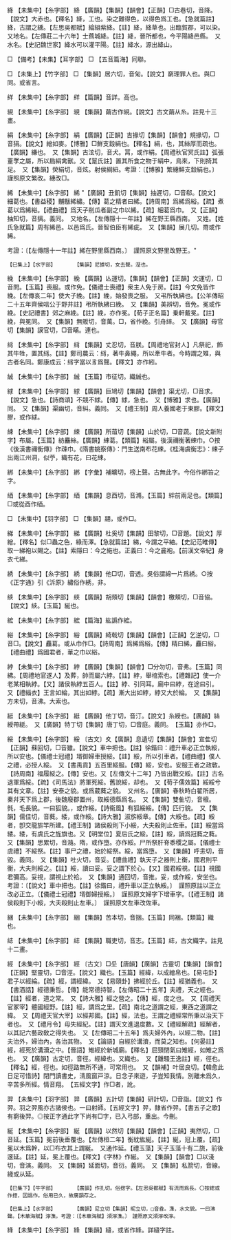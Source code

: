 <!-- { "loadSidebar": true } -->
絳	【未集中】【糸字部】	絳	【廣韻】【集韻】【韻會】【正韻】□古巷切，音降。【說文】大赤也。【釋名】絳，工也。染之難得色，以得色爲工也。【急就篇註】絳，古謂之纁。【左思吳都賦】綸組紫絳。【註】絳，絳草也。出臨賀郡，可以染。　又地名。【左傳莊二十六年】士蔿城絳。【註】絳，晉所都也，今平陽絳邑縣。　又水名。【史記魏世家】絳水可以灌平陽。【註】絳水，源出絳山。

□	【備考】【未集】【耳字部】	□	【五音篇海】同聯。

□	【未集上】【竹字部】	□	【集韻】居六切，音匊。【說文】窮理罪人也。與□同。或省言。

絴	【未集中】【糸字部】	絴	【篇韻】音詳。高也。

絸	【未集中】【糸字部】	絸	【集韻】繭古作絸。【說文】古文繭从糸。註見十三畫。

絹	【未集中】【糸字部】	絹	【廣韻】【正韻】吉掾切【集韻】【韻會】規掾切，□音狷。【說文】繒如麥。【博雅】□鮮支縠絹也。【釋名】絹，也，其絲厚而疏也。【廣韻】縑也。　又【集韻】古泫切，音犬。罥，或作絹。【周禮秋官冥氏註】弧張罿罦之屬，所以扃絹禽獸。又【翨氏註】置其所食之物于絹中，鳥來，下則掎其足。　又【集韻】熒絹切，音炫。射侯綱紐。考證：〔【博雅】繁繐鮮支縠絹也。〕　謹照原文繁改。繐改□。 

絺	【未集中】【糸字部】	絺	"【廣韻】丑飢切【集韻】抽遲切，□音郗。【說文】細葛也。【書益稷】黼黻絺繡。【傳】葛之精者曰絺。【詩周南】爲絺爲綌。【疏】煮葛以爲絺綌。【禮曲禮】爲天子削瓜者副之巾以絺。【疏】細葛爲巾。　又【正韻】抽知切，音摛。義同。　又地名。【左傳隱十一年註】絺在野王縣西南。　又姓。【姓氏急就篇】周有絺邑。以邑爲氏。晉智伯臣有絺疵。　又【集韻】展几切。黹或作絺。

考證：〔【左傳隱十一年註】絺在野里縣西南。〕　謹照原文野里改野王。"

	【巳集上】【水字部】		【集韻】尼據切，女去聲。溼也。

絻	【未集中】【糸字部】	絻	【廣韻】亾運切。【集韻】【韻會】【正韻】文運切，□音問。【玉篇】喪服。或作免。【儀禮士喪禮】衆主人免于房。【註】今文免皆作絻。【左傳哀二年】使大子絻。【註】絻，始發喪之服。　又弔所執紼也。【公羊傳昭二十五年齊侯唁公于野井註】弔所執紼曰絻。　又【集韻】美辨切，音免。冕或作絻。【史記禮書】郊之麻絻。【註】絻，亦作冕。【荀子正名篇】乗軒戴冕。【註】絻，與冕同。　又【集韻】無販切，音萬。□，省作絻。引舟繂。　又【廣韻】母官切【集韻】謨官切，□音瞞。連也。

絼	【未集中】【糸字部】	絼	【集韻】丈忍切，音朕。【周禮地官封人】凡祭祀，飾其牛牲，置其絼。【註】鄭司農云：絼，著牛鼻繩，所以牽牛者。今時謂之雉，與古者名同。鄭康成云：絼字當以豸爲聲。【釋文】亦作紖。

絾	【未集中】【糸字部】	絾	【玉篇】市征切。織絾也。

絿	【未集中】【糸字部】	絿	【廣韻】巨鳩切【集韻】【韻會】渠尤切，□音求。【說文】急也。【詩商頌】不競不絿。【傳】絿，急也。　又【博雅】求也。【廣韻】同。　又【集韻】渠幽切，音糾。義同。　又【禮王制】周人養國老于東膠。【釋文】膠，或作絿。

綀	【未集中】【糸字部】	綀	【廣韻】所葅切【集韻】山於切，□音蔬。【說文新附字】布屬。【玉篇】紡麤絲。【廣韻】綀葛。【類篇】綌屬。後漢禰衡著綀巾。○按《後漢書禰衡傳》作疎巾。《隋書姚察傳》：門生送南布花綀。《桂海虞衡志》：綀子出兩江州洞，似苧，織有花，曰花綀。

綁	【未集中】【糸字部】	綁	【字彙】補曠切，榜上聲。古無此字。今俗作綁笞之字。

綇	【未集中】【糸字部】	綇	【集韻】息酉切，音滫。【玉篇】絆前兩足也。【類篇】□或從酉作綇。

□	【未集中】【羽字部】	□	【集韻】翮，或作□。

綈	【未集中】【糸字部】	綈	【廣韻】杜奚切【集韻】田黎切，□音題。【說文】厚繒。【釋名】似□蟲之色，綠而澤。【急就篇註】綈，今謂之平紬。【史記范睢傳】取一綈袍以賜之。【註】索隱曰：今之絁也。正義曰：今之麄袍。【前漢文帝紀】身衣弋綈。

綉	【未集中】【糸字部】	綉	【集韻】他□切，音透。吳俗謂綿一片爲綉。○按《正字通》引《泝原》繡俗作綉，非。

綊	【未集中】【糸字部】	綊	【廣韻】胡頰切【集韻】【韻會】檄頰切，□音協。【說文】綊。【玉篇】綖也。

綋	【未集中】【糸字部】	綋	【篇海】紘譌作綋。

綌	【未集中】【糸字部】	綌	【廣韻】綺戟切【集韻】【韻會】【正韻】乞逆切，□音□。【說文】麤葛。或从巾作□。【詩周南】爲絺爲綌。【傳】精曰絺，麤曰綌。【禮曲禮】爲國君者，華之巾以綌。

綍	【未集中】【糸字部】	綍	【廣韻】【集韻】【韻會】□分勿切，音弗。【玉篇】同紼。【周禮地官遂人】及葬，帥而屬六綍。【註】綍，舉棺索也。【禮雜記】使一介老某相執綍。【又】諸侯執綍五百人。【註】綍、引同耳。廟中曰綍，在途曰引。　又【禮緇衣】王言如綸，其出如綍。【疏】漸大出如綍，綍又大於綸。　又【集韻】方未切，音沸。大索也。

綎	【未集中】【糸字部】	綎	【廣韻】他丁切，音汀。【說文】糸綬也。【廣韻】絲綬帶綎。　又【廣韻】特丁切【集韻】唐丁切，□音庭。義同。　【玉篇】亦作□。

綏	【未集中】【糸字部】	綏	〔古文〕夊【廣韻】息遺切【集韻】【韻會】宣隹切【正韻】蘇回切，□音雖。【說文】車中把也。【註】徐鍇曰：禮升車必正立執綏，所以安也。【儀禮士冠禮】壻御婦車授綏。【註】綏，所以引車者。【禮曲禮】僕人之禮，必授人綏。　又【書禹貢】五百里綏服。【傳】綏，安也。安服王者之政敎。【詩周南】福履綏之。【傳】安也。又【左傳文十二年】乃皆出戰交綏。【註】古名退軍爲綏。【疏】《司馬法》將軍死綏。舊說綏，却也。　又【荀子儒效篇】綏綏兮其有文章。【註】安泰之貌。或爲葳蕤之貌。　又州名。【廣韻】春秋時白翟所居，秦幷天下爲上郡，後魏廢郡置州，取綏德縣爲名。　又【集韻】雙隹切，音榱。毿，毛長貌。一曰狐貌。，或作綏。【詩衞風】有狐綏綏。【傳】匹行貌。　又【集韻】儒佳切，音蕤。緌，或作綏。【詩大雅】淑旂綏章。【傳】大綏也。【疏】綏者，卽交龍旂竿所建。【禮王制】諸侯殺則下小綏，大夫殺則止佐車。【註】綏當爲緌。緌，有虞氏之旌旗也。又【明堂位】夏后氏之綏。【註】綏，讀爲冠蕤之蕤。　又【集韻】思累切，音瀡。隋，或作墮。亦作綏。尸所祭肝脊黍稷之屬。【儀禮士虞禮】不綏祭。【註】事尸之禮，始於綏祭。綏，當爲墮。　又【集韻】呼恚切，音毀。義同。　又【集韻】吐火切，音妥。【禮曲禮】執天子之器則上衡，國君則平衡，大夫則綏之。【註】綏，讀曰妥。妥之謂下於心。【又】國君綏視。【註】視國君彌高。妥視，謂視止於袷。　又【集韻】通回切，音推。妥，或作綏，安坐也。考證：〔【說文】車中把也。【註】徐鍇曰，禮升車以正立執綏。〕　謹照原註以正立改必正立。〔【儀禮士冠禮】壻御婦授綏。〕　謹照原文婦字下增車字。〔【禮王制】諸侯殺則下小綏，大夫殺則止左車。〕　謹照原文左車改佐車。 

綑	【未集中】【糸字部】	綑	【集韻】苦本切，音捆。【玉篇】同裍。【類篇】織也。

綕	【未集中】【糸字部】	綕	【集韻】職吏切，音志。【玉篇】綕，古文織字。註見十二畫。

經	【未集中】【糸字部】	經	〔古文〕□坕【唐韻】【廣韻】古靈切【集韻】【韻會】【正韻】堅靈切，□音涇。【說文】織也。【玉篇】經緯，以成繒帛也。【易屯卦】君子以經綸。【疏】經，謂經緯。　又【易頤卦】拂經於丘。【註】經猶義也。　又【書酒誥】經德秉哲。【傳】能常德持智。【左傳昭二十五年】夫禮，天之經也。【註】經者，道之常。　又【詩大雅】經之營之。【傳】經，度之也。　又【周禮天官冢宰】體國經野。【註】經，謂爲之里。【疏】南北之道謂之經，東西之道謂之緯。　又【周禮天官大宰】以經邦國。【註】經，法也。王謂之禮經常所秉以治天下者也。　又【禮月令】毋失經紀。【註】謂天文進退度數。又【禮經解疏】經解者，以其記六藝政敎之得失也。　又【左傳昭二十五年】爲夫婦外內，以經二物。【註】夫治外，婦治內，各治其物。　又【論語】自經於溝瀆，而莫之知也。【何晏註】經，經死於溝瀆之中。【晉語】雉經於新城廟。【釋名】屈頸閉氣曰雉經，如雉之爲也。　又【廣韻】古定切，音徑。經緯也。又織也。　又【離騷王逸註】經，徑也。【釋名】經，徑也。如徑路無所不通，可常用也。　又【韻補】叶居良切。【韓愈此日足可惜詩】閉門讀書史，淸風窗戸涼。日念子來遊，子豈知我情。別離未爲久，辛苦多所經。情音翔。　【五經文字】作□者，訛。

羿	【未集中】【羽字部】	羿	【廣韻】五計切【集韻】研計切，□音詣。【說文】作羿。羽之羿風亦古諸侯也。一曰射師。【五經文字】羿，隸省作羿。【書五子之歌】有窮後羿。◎按正字通此字下尚有□字，已入弓部，重出。今刪。

綖	【未集中】【糸字部】	綖	【廣韻】以然切【集韻】【韻會】【正韻】夷然切，□音延。【玉篇】冕前後垂覆也。【左傳桓二年】衡紞紘綖。【註】綖，冠上覆。【疏】冕以木爲幹，以□布衣其上謂綖。　又通作延。【禮玉藻】天子玉藻十有二旒，前後邃延。【註】延，冕上覆也。【釋文】《字林》作綖。　又【集韻】【韻會】□以淺切，音演。義同。　又【集韻】延面切，音衍。義同。　又【集韻】私箭切，音線。綫或从延。

	【巳集下】【牛字部】		【廣韻】作孔切。俗揔字。【左思吳都賦】有流而爲長。〇按緫或作揔，因譌作。俗用已久，故廣韻存之。

	【巳集上】【水字部】		【廣韻】尼立切【集韻】昵立切，□音孴。潗，水文貌。一曰沸聲。【木華海賦】濘潗。考證：〔【木華海賦】澒濘潗。〕　謹照原文澒濘改濘。 

綘	【未集中】【糸字部】	綘	【集韻】縫，或省作綘。詳縫字註。

